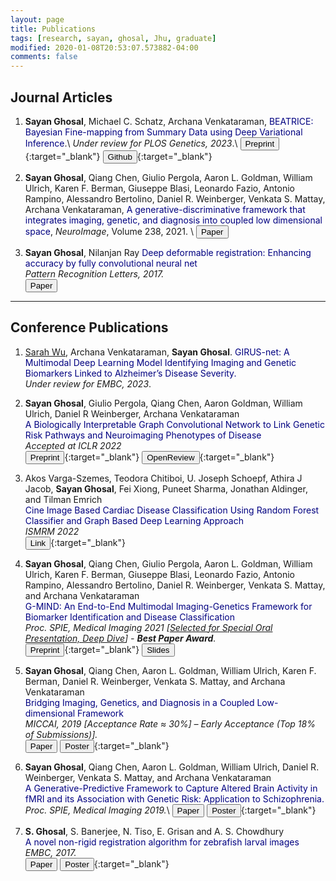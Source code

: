 ```yaml
---
layout: page
title: Publications
tags: [research, sayan, ghosal, Jhu, graduate]
modified: 2020-01-08T20:53:07.573882-04:00
comments: false
---
```


<script async src="https://www.googletagmanager.com/gtag/js?id=G-PYG3KL47EY"></script>
<script>
  window.dataLayer = window.dataLayer || [];
  function gtag(){dataLayer.push(arguments);}
  gtag('js', new Date());

  gtag('config', 'G-PYG3KL47EY');
</script>

## Journal Articles

1. **Sayan Ghosal**, Michael C. Schatz, Archana Venkataraman, <span style="color:navy">BEATRICE: Bayesian Fine-mapping from Summary Data using Deep Variational Inference</span>.\\
*Under review for PLOS Genetics, 2023*.\\
[<button type="button" class="btn btn-info">Preprint</button>](https://www.biorxiv.org/content/10.1101/2023.03.24.534116){:target="_blank"}  [<button type="button" class="btn btn-info">Github</button>](https://github.com/sayangsep/Beatrice-Finemapping){:target="_blank"} 


2. **Sayan Ghosal**, Qiang Chen, Giulio Pergola, Aaron L. Goldman, William Ulrich, Karen F. Berman, Giuseppe Blasi, Leonardo Fazio, Antonio Rampino, Alessandro Bertolino, Daniel R. Weinberger, Venkata S. Mattay, Archana Venkataraman, <span style="color:navy">A generative-discriminative framework that integrates imaging, genetic, and diagnosis into coupled low dimensional space</span>, *NeuroImage*, Volume 238, 2021. \\
[<button type="button" class="btn btn-info">Paper</button>](https://doi.org/10.1016/j.neuroimage.2021.118200) 

3. **Sayan Ghosal**, Nilanjan Ray
<span style="color:navy">Deep deformable registration: Enhancing accuracy by fully convolutional neural net</span>   
*Pattern Recognition Letters, 2017.*   
[<button type="button" class="btn btn-info">Paper</button>](https://doi.org/10.1016/j.patrec.2017.05.022) 
 
---

## Conference Publications

1. <ins>Sarah Wu</ins>, Archana Venkataraman, **Sayan Ghosal**. <span style="color:navy">GIRUS-net: A Multimodal Deep Learning Model Identifying Imaging and Genetic Biomarkers Linked to Alzheimer’s Disease Severity.</span>   
*Under review for EMBC, 2023*.  

1. **Sayan Ghosal**, Giulio Pergola, Qiang Chen, Aaron Goldman, William Ulrich, Daniel R Weinberger, Archana Venkataraman  
<span style="color:navy">A Biologically Interpretable Graph Convolutional Network to Link Genetic Risk Pathways and Neuroimaging Phenotypes of Disease</span>   
*Accepted at ICLR 2022*   
[<button type="button" class="btn btn-info">Preprint</button>](https://www.biorxiv.org/content/10.1101/2021.05.28.446066v3){:target="_blank"}  [<button type="button" class="btn btn-info">OpenReview</button>](https://openreview.net/forum?id=Lwr8We4MIxn){:target="_blank"}  
 

1. Akos Varga-Szemes, Teodora Chitiboi, U. Joseph Schoepf, Athira J Jacob, **Sayan Ghosal**, Fei Xiong, Puneet Sharma, Jonathan Aldinger, and Tilman Emrich  
<span style="color:navy">Cine Image Based Cardiac Disease Classification Using Random Forest Classifier and Graph Based Deep Learning Approach</span>   
*ISMRM 2022*   
[<button type="button" class="btn btn-info">Link</button>](https://archive.ismrm.org/2022/1662.html){:target="_blank"} 

1. **Sayan Ghosal**, Qiang Chen, Giulio Pergola, Aaron L. Goldman, William Ulrich, Karen F. Berman, Giuseppe Blasi, Leonardo Fazio, Antonio Rampino, Alessandro Bertolino, Daniel R. Weinberger, Venkata S. Mattay, and Archana Venkataraman    
<span style="color:navy">G-MIND: An End-to-End Multimodal Imaging-Genetics Framework for Biomarker Identification and Disease Classification</span>   
*Proc. SPIE, Medical Imaging 2021 [[Selected for Special Oral Presentation, Deep Dive](https://spie.org/MI/conferencedetails/medical-image-processing#session-LIVE)] - **Best Paper Award**.*   
[<button type="button" class="btn btn-info">Preprint</button>](https://arxiv.org/abs/2101.11656){:target="_blank"}  [<button type="button" class="btn btn-warning">Slides</button>](/reports/spie.pdf) 

1. **Sayan Ghosal**, Qiang Chen, Aaron L. Goldman, William Ulrich, Karen F. Berman, Daniel R. Weinberger, Venkata S. Mattay, and Archana Venkataraman    
<span style="color:navy">Bridging Imaging, Genetics, and Diagnosis in a Coupled Low- dimensional Framework</span>   
*MICCAI, 2019 [Acceptance Rate ≈ 30%] – Early Acceptance (Top 18% of Submissions)].*   
[<button type="button" class="btn btn-info">Paper</button>](https://link.springer.com/chapter/10.1007/978-3-030-32251-9_71) 
[<button type="button" class="btn btn-success">Poster</button>](/reports/miccai2019_poster.pdf){:target="_blank"} 

1. **Sayan Ghosal**, Qiang Chen, Aaron L. Goldman, William Ulrich, Daniel R. Weinberger, Venkata S. Mattay, and Archana Venkataraman      
<span style="color:navy">A Generative-Predictive Framework to Capture Altered Brain Activity in fMRI and its Association with Genetic Risk: Application to Schizophrenia.</span>   
*Proc. SPIE, Medical Imaging 2019.*\\
[<button type="button" class="btn btn-info">Paper</button>](https://www.spiedigitallibrary.org/conference-proceedings-of-spie/10949/1094927/A-generative-predictive-framework-to-capture-altered-brain-activity-in/10.1117/12.2511220.short?SSO=1) 
[<button type="button" class="btn btn-success">Poster</button>](/reports/spie2019_poster.pdf){:target="_blank"} 


1. **S. Ghosal**, S. Banerjee, N. Tiso, E. Grisan and A. S. Chowdhury    
<span style="color:navy">A novel non-rigid registration algorithm for zebrafish larval images</span>   
*EMBC, 2017.*   
[<button type="button" class="btn btn-info">Paper</button>](https://ieeexplore.ieee.org/document/8036827) 
[<button type="button" class="btn btn-success">Poster</button>](/reports/EMBC2017_poster.pdf){:target="_blank"}  
